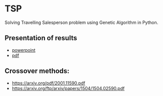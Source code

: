 # TSP
Solving Travelling Salesperson problem using Genetic Algorithm in Python.

## Presentation of results
- [powerpoint](/results/TSP.pptx)
- [pdf](/results/TSP.pdf)

## Crossover methods:
- https://arxiv.org/pdf/2001.11590.pdf
- https://arxiv.org/ftp/arxiv/papers/1504/1504.02590.pdf
